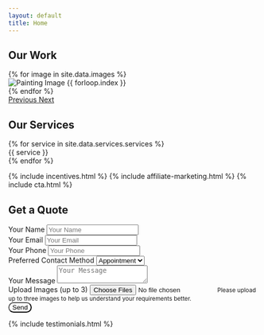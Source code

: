 ```yaml
---
layout: default
title: Home
---
```


<section id="gallery" class="my-5">
    <div class="container">
        <h2 class="text-center">Our Work</h2>
        <div id="image-carousel" class="carousel slide" data-ride="carousel">
            <div class="carousel-inner">
                {% for image in site.data.images %}
                <div class="carousel-item {% if forloop.first %}active{% endif %}">
                    <img src="{{ image }}" class="d-block w-100" alt="Painting Image {{ forloop.index }}">
                </div>
                {% endfor %}
            </div>
            <a class="carousel-control-prev" href="#image-carousel" role="button" data-slide="prev">
                <span class="carousel-control-prev-icon" aria-hidden="true"></span>
                <span class="sr-only">Previous</span>
            </a>
            <a class="carousel-control-next" href="#image-carousel" role="button" data-slide="next">
                <span class="carousel-control-next-icon" aria-hidden="true"></span>
                <span class="sr-only">Next</span>
            </a>
        </div>
    </div>
</section>

<section id="services" class="my-5">
    <div class="container">
        <h2 class="text-center">Our Services</h2>
        <div class="row text-center">
            {% for service in site.data.services.services %}
            <div class="col-md-4 mb-4">
                <div class="service-button">
                    <span class="service-label">{{ service }}</span>
                </div>
            </div>
            {% endfor %}
        </div>
    </div>
</section>

<!-- {% include testimonials.html %} -->
{% include incentives.html %}
{% include affiliate-marketing.html %}
{% include cta.html %}

<section id="quote-form" class="my-5">
    <div class="container">
        <h2 class="text-center">Get a Quote</h2>
        <form class="container" method="POST" action="https://formspree.io/f/{your-form-id}" enctype="multipart/form-data">
            <div class="form-row">
                <div class="form-group col-md-6">
                    <label for="name">Your Name</label>
                    <input type="text" class="form-control" name="name" placeholder="Your Name" required>
                </div>
                <div class="form-group col-md-6">
                    <label for="email">Your Email</label>
                    <input type="email" class="form-control" name="email" placeholder="Your Email" required>
                </div>
                <div class="form-group col-md-6">
                    <label for="phone">Your Phone</label>
                    <input type="text" class="form-control" name="phone" placeholder="Your Phone" required>
                </div>
                <div class="form-group col-md-6">
                    <label for="contact-method">Preferred Contact Method</label>
                    <select class="form-control" name="contact-method">
                        <option value="appointment">Appointment</option>
                        <option value="video-call">Video Call</option>
                        <option value="phone-call">Phone Call</option>
                        <option value="text">Text</option>
                    </select>
                </div>
            </div>
            <div class="form-group">
                <label for="message">Your Message</label>
                <textarea class="form-control" name="message" placeholder="Your Message" required></textarea>
            </div>
            <div class="form-group">
                <label for="images">Upload Images (up to 3)</label>
                <input type="file" class="form-control" name="images" accept="image/*" multiple required>
                <small class="form-text text-muted">Please upload up to three images to help us understand your requirements better.</small>
            </div>
            <button type="submit" class="btn btn-primary" style="background-color: var(--primary-color); border-radius: 25px;">Send</button>
        </form>
    </div>
</section>

<!-- Add this to index.md -->
{% include testimonials.html %}

